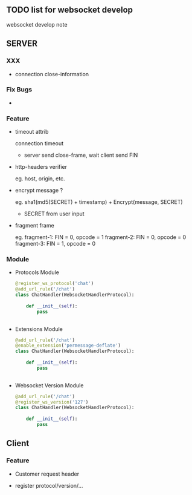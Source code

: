TODO list for websocket develop
-------------------------------

websocket develop note

## SERVER

### XXX

 * connection close-information


### Fix Bugs

 * 


### Feature

 * timeout attrib

    connection timeout

    * server send close-frame, wait client send FIN


 * http-headers verifier

    eg. host, origin, etc.


 * encrypt message ?
    
    eg. sha1(md5(SECRET) + timestamp) + Encrypt(message, SECRET)
        
    * SECRET from user input
    
 
 * fragment frame
 
    eg. fragment-1: FIN = 0, opcode = 1
        fragment-2: FIN = 0, opcode = 0
        fragment-3: FIN = 1, opcode = 0 
   
   
### Module

 * Protocols Module

    ```python
    @register_ws_protocol('chat')
    @add_url_rule('/chat')
    class ChatHandler(WebsocketHandlerProtocol):
        
        def __init__(self):
            pass
        
    ```

 * Extensions Module

    ```python
    @add_url_rule('/chat')
    @enable_extension('permessage-deflate')
    class ChatHandler(WebsocketHandlerProtocol):
        
        def __init__(self):
            pass
        
    ```

 * Websocket Version Module

    ```python
    @add_url_rule('/chat')
    @register_ws_version('127')
    class ChatHandler(WebsocketHandlerProtocol):
        
        def __init__(self):
            pass
    ```

## Client

### Feature

 * Customer request header
 
 * register protocol/version/...
 